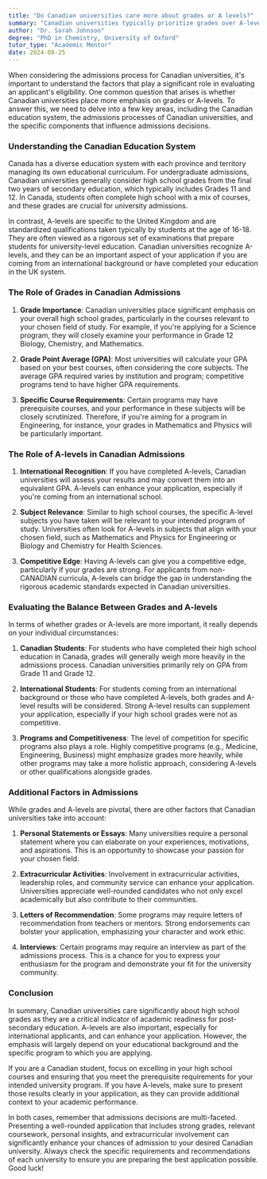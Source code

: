 ```yaml
---
title: "Do Canadian universities care more about grades or A levels?"
summary: "Canadian universities typically prioritize grades over A-levels in their admissions process, focusing on overall academic performance."
author: "Dr. Sarah Johnson"
degree: "PhD in Chemistry, University of Oxford"
tutor_type: "Academic Mentor"
date: 2024-08-25
---
```


When considering the admissions process for Canadian universities, it's important to understand the factors that play a significant role in evaluating an applicant's eligibility. One common question that arises is whether Canadian universities place more emphasis on grades or A-levels. To answer this, we need to delve into a few key areas, including the Canadian education system, the admissions processes of Canadian universities, and the specific components that influence admissions decisions.

### Understanding the Canadian Education System

Canada has a diverse education system with each province and territory managing its own educational curriculum. For undergraduate admissions, Canadian universities generally consider high school grades from the final two years of secondary education, which typically includes Grades 11 and 12. In Canada, students often complete high school with a mix of courses, and these grades are crucial for university admissions.

In contrast, A-levels are specific to the United Kingdom and are standardized qualifications taken typically by students at the age of 16-18. They are often viewed as a rigorous set of examinations that prepare students for university-level education. Canadian universities recognize A-levels, and they can be an important aspect of your application if you are coming from an international background or have completed your education in the UK system.

### The Role of Grades in Canadian Admissions

1. **Grade Importance**: Canadian universities place significant emphasis on your overall high school grades, particularly in the courses relevant to your chosen field of study. For example, if you're applying for a Science program, they will closely examine your performance in Grade 12 Biology, Chemistry, and Mathematics. 

2. **Grade Point Average (GPA)**: Most universities will calculate your GPA based on your best courses, often considering the core subjects. The average GPA required varies by institution and program; competitive programs tend to have higher GPA requirements. 

3. **Specific Course Requirements**: Certain programs may have prerequisite courses, and your performance in these subjects will be closely scrutinized. Therefore, if you're aiming for a program in Engineering, for instance, your grades in Mathematics and Physics will be particularly important.

### The Role of A-levels in Canadian Admissions

1. **International Recognition**: If you have completed A-levels, Canadian universities will assess your results and may convert them into an equivalent GPA. A-levels can enhance your application, especially if you're coming from an international school. 

2. **Subject Relevance**: Similar to high school courses, the specific A-level subjects you have taken will be relevant to your intended program of study. Universities often look for A-levels in subjects that align with your chosen field, such as Mathematics and Physics for Engineering or Biology and Chemistry for Health Sciences.

3. **Competitive Edge**: Having A-levels can give you a competitive edge, particularly if your grades are strong. For applicants from non-CANADIAN curricula, A-levels can bridge the gap in understanding the rigorous academic standards expected in Canadian universities.

### Evaluating the Balance Between Grades and A-levels

In terms of whether grades or A-levels are more important, it really depends on your individual circumstances:

1. **Canadian Students**: For students who have completed their high school education in Canada, grades will generally weigh more heavily in the admissions process. Canadian universities primarily rely on GPA from Grade 11 and Grade 12.

2. **International Students**: For students coming from an international background or those who have completed A-levels, both grades and A-level results will be considered. Strong A-level results can supplement your application, especially if your high school grades were not as competitive.

3. **Programs and Competitiveness**: The level of competition for specific programs also plays a role. Highly competitive programs (e.g., Medicine, Engineering, Business) might emphasize grades more heavily, while other programs may take a more holistic approach, considering A-levels or other qualifications alongside grades.

### Additional Factors in Admissions

While grades and A-levels are pivotal, there are other factors that Canadian universities take into account:

1. **Personal Statements or Essays**: Many universities require a personal statement where you can elaborate on your experiences, motivations, and aspirations. This is an opportunity to showcase your passion for your chosen field.

2. **Extracurricular Activities**: Involvement in extracurricular activities, leadership roles, and community service can enhance your application. Universities appreciate well-rounded candidates who not only excel academically but also contribute to their communities.

3. **Letters of Recommendation**: Some programs may require letters of recommendation from teachers or mentors. Strong endorsements can bolster your application, emphasizing your character and work ethic.

4. **Interviews**: Certain programs may require an interview as part of the admissions process. This is a chance for you to express your enthusiasm for the program and demonstrate your fit for the university community.

### Conclusion

In summary, Canadian universities care significantly about high school grades as they are a critical indicator of academic readiness for post-secondary education. A-levels are also important, especially for international applicants, and can enhance your application. However, the emphasis will largely depend on your educational background and the specific program to which you are applying.

If you are a Canadian student, focus on excelling in your high school courses and ensuring that you meet the prerequisite requirements for your intended university program. If you have A-levels, make sure to present those results clearly in your application, as they can provide additional context to your academic performance.

In both cases, remember that admissions decisions are multi-faceted. Presenting a well-rounded application that includes strong grades, relevant coursework, personal insights, and extracurricular involvement can significantly enhance your chances of admission to your desired Canadian university. Always check the specific requirements and recommendations of each university to ensure you are preparing the best application possible. Good luck!
    